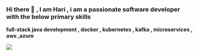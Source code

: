 ### Hi there 👋 , I am Hari , i am a passionate software developer with the below primary skills 


**full-stack java development , docker , kubernetes , kafka , microservices , aws ,azure**

![](https://komarev.com/ghpvc/?username=hari819&color=blueviolet)
